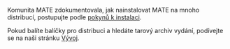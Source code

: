 <!--
.. link:
.. description:
.. tags:
.. date: 2012-04-17 06:32:31
.. title: Instalace
.. slug: install
-->

Komunita MATE zdokumentovala, jak nainstalovat MATE na mnoho distribucí,
postupujte podle [pokynů k instalaci](https://wiki.mate-desktop.org/introduction/installation/). 

Pokud balíte balíčky pro distribuci a hledáte tarový archiv vydání,
podívejte se na naši stránku [Vývoj](/development/). 
